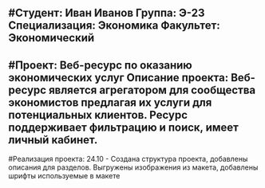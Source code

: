 #Студент: Иван Иванов
Группа: Э-23
Специализация: Экономика
Факультет: Экономический
---
#Проект: Веб-ресурс по оказанию экономических услуг
Описание проекта: Веб-ресурс является агрегатором для сообщества экономистов предлагая их услуги для потенциальных клиентов. Ресурс поддерживает фильтрацию и поиск, имеет личный кабинет.
---
#Реализация проекта:
24.10 - Создана структура проекта, добавлены описания для разделов. Выгружены изображения из макета, добавлены шрифты используемые в макете